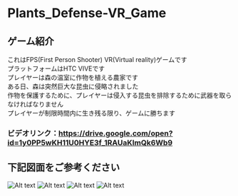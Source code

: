 # Plants_Defense-VR_Game
## ゲーム紹介
これはFPS(First Person Shooter) VR(Virtual reality)ゲームです <br>
プラットフォームはHTC VIVEです <br>
プレイヤーは森の温室に作物を植える農家です <br>
ある日、森は突然巨大な昆虫に侵略されました <br>
作物を保護するために、プレイヤーは侵入する昆虫を排除するために武器を取らなければなりません <br>
プレイヤーが制限時間内に生き残る限り、ゲームに勝ちます <br>
### ビデオリンク：https://drive.google.com/open?id=1y0PP5wKH11U0HYE3f_1RAUaKImQk6Wb9

## 下記図面をご参考ください
![Alt text](https://imgur.com/kLRglMw.jpg "Start Menu")
![Alt text](https://imgur.com/6WAnZoN.jpg "Game Scene")
![Alt text](https://imgur.com/LvDlzYt.jpg "Game Scene")
![Alt text](https://imgur.com/mI2lzuZ.jpg "End Scene")
